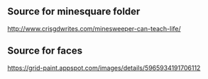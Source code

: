 ## Source for minesquare folder
http://www.crisgdwrites.com/minesweeper-can-teach-life/

## Source for faces
https://grid-paint.appspot.com/images/details/5965934191706112
